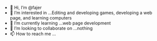 - 👋 Hi, I’m @fajer
- 👀 I’m interested in ...Editing and developing games, developing a web page, and learning computers 
- 🌱 I’m currently learning ...web page development 
- 💞️ I’m looking to collaborate on ...nothing
- 📫 How to reach me ...

<!---
xgae/xgae is a ✨ special ✨ repository because its `README.md` (this file) appears on your GitHub profile.
You can click the Preview link to take a look at your changes.
--->
